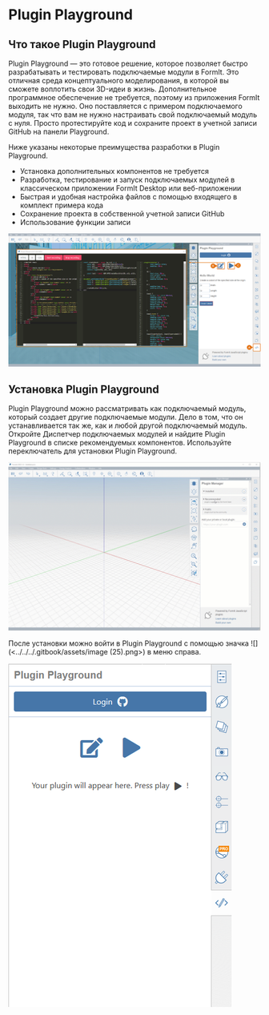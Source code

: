 # Plugin Playground

## Что такое Plugin Playground

Plugin Playground — это готовое решение, которое позволяет быстро разрабатывать и тестировать подключаемые модули в FormIt. Это отличная среда концептуального моделирования, в которой вы сможете воплотить свои 3D-идеи в жизнь. Дополнительное программное обеспечение не требуется, поэтому из приложения FormIt выходить не нужно. Оно поставляется с примером подключаемого модуля, так что вам не нужно настраивать свой подключаемый модуль с нуля. Просто протестируйте код и сохраните проект в учетной записи GitHub на панели Playground.

Ниже указаны некоторые преимущества разработки в Plugin Playground.

* Установка дополнительных компонентов не требуется
* Разработка, тестирование и запуск подключаемых модулей в классическом приложении FormIt Desktop или веб-приложении
* Быстрая и удобная настройка файлов с помощью входящего в комплект примера кода
* Сохранение проекта в собственной учетной записи GitHub
* Использование функции записи

![](<../../../.gitbook/assets/14 (3) (1).png>)

## Установка Plugin Playground

Plugin Playground можно рассматривать как подключаемый модуль, который создает другие подключаемые модули. Дело в том, что он устанавливается так же, как и любой другой подключаемый модуль. Откройте Диспетчер подключаемых модулей и найдите Plugin Playground в списке рекомендуемых компонентов. Используйте переключатель для установки Plugin Playground.

![](<../../../.gitbook/assets/01-install playgground formit.gif>)

После установки можно войти в Plugin Playground с помощью значка ![] (<../../../.gitbook/assets/image (25).png>) в меню справа.

![](<../../../.gitbook/assets/image (53) (1) (1) (1).png>)
